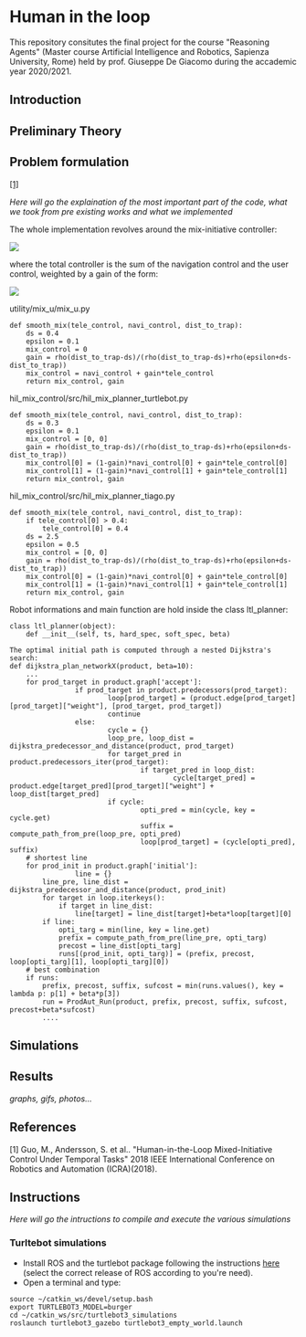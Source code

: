 # Human in the loop
This repository consitutes the final project for the course "Reasoning Agents" (Master course Artificial Intelligence and Robotics, Sapienza University, Rome) held by prof. Giuseppe De Giacomo during the accademic year 2020/2021. 
## Introduction

## Preliminary Theory
## Problem formulation
[[1]](#1)

*Here will go the explaination of the most important part of the code, what we took from pre existing works and what we implemented*

The whole implementation revolves around the mix-initiative controller:

<img src="https://render.githubusercontent.com/render/math?math=u\triangleq u_r(x,\pi_s, \pi_g)%2B\kappa(x,\Pi)u_h(t)">

where the total controller is the sum of the navigation control and the user control, weighted by a gain of the form:

<img src="https://render.githubusercontent.com/render/math?math=\kappa(x,\Pi)\triangleq \frac{\rho(d_t-d_s)}{\rho(d_t-d_s) %2B \rho(\epsilon+d_s-d_t)}">

utility/mix_u/mix_u.py

```
def smooth_mix(tele_control, navi_control, dist_to_trap):
    ds = 0.4
    epsilon = 0.1
    mix_control = 0
    gain = rho(dist_to_trap-ds)/(rho(dist_to_trap-ds)+rho(epsilon+ds-dist_to_trap))
    mix_control = navi_control + gain*tele_control
    return mix_control, gain
```
hil_mix_control/src/hil_mix_planner_turtlebot.py

```
def smooth_mix(tele_control, navi_control, dist_to_trap):
    ds = 0.3
    epsilon = 0.1
    mix_control = [0, 0]
    gain = rho(dist_to_trap-ds)/(rho(dist_to_trap-ds)+rho(epsilon+ds-dist_to_trap))
    mix_control[0] = (1-gain)*navi_control[0] + gain*tele_control[0]
    mix_control[1] = (1-gain)*navi_control[1] + gain*tele_control[1]
    return mix_control, gain
```
hil_mix_control/src/hil_mix_planner_tiago.py

```
def smooth_mix(tele_control, navi_control, dist_to_trap):
    if tele_control[0] > 0.4:
        tele_control[0] = 0.4
    ds = 2.5
    epsilon = 0.5
    mix_control = [0, 0]
    gain = rho(dist_to_trap-ds)/(rho(dist_to_trap-ds)+rho(epsilon+ds-dist_to_trap))
    mix_control[0] = (1-gain)*navi_control[0] + gain*tele_control[0]
    mix_control[1] = (1-gain)*navi_control[1] + gain*tele_control[1]
    return mix_control, gain
```
Robot informations and main function are hold inside the class ltl_planner:

```
class ltl_planner(object):
	def __init__(self, ts, hard_spec, soft_spec, beta)

```
```
The optimal initial path is computed through a nested Dijkstra's search:
def dijkstra_plan_networkX(product, beta=10):
	...
	for prod_target in product.graph['accept']:
                if prod_target in product.predecessors(prod_target):
                        loop[prod_target] = (product.edge[prod_target][prod_target]["weight"], [prod_target, prod_target])
                        continue
                else:
                        cycle = {}
                        loop_pre, loop_dist = dijkstra_predecessor_and_distance(product, prod_target)
                        for target_pred in product.predecessors_iter(prod_target):
                                if target_pred in loop_dist:
                                        cycle[target_pred] = product.edge[target_pred][prod_target]["weight"] + loop_dist[target_pred]
                        if cycle:
                                opti_pred = min(cycle, key = cycle.get)
                                suffix = compute_path_from_pre(loop_pre, opti_pred)
                                loop[prod_target] = (cycle[opti_pred], suffix)
	# shortest line
	for prod_init in product.graph['initial']:
                line = {}
		line_pre, line_dist = dijkstra_predecessor_and_distance(product, prod_init)
		for target in loop.iterkeys():
			if target in line_dist:
				line[target] = line_dist[target]+beta*loop[target][0]
		if line:
			opti_targ = min(line, key = line.get)
			prefix = compute_path_from_pre(line_pre, opti_targ)
			precost = line_dist[opti_targ]
			runs[(prod_init, opti_targ)] = (prefix, precost, loop[opti_targ][1], loop[opti_targ][0])
	# best combination
	if runs:
		prefix, precost, suffix, sufcost = min(runs.values(), key = lambda p: p[1] + beta*p[3])
		run = ProdAut_Run(product, prefix, precost, suffix, sufcost, precost+beta*sufcost)
		....
```

## Simulations

## Results
*graphs, gifs, photos...*
## References
<a id="1">[1]</a> 
Guo, M., Andersson, S. et al..
"Human-in-the-Loop Mixed-Initiative Control Under Temporal Tasks"
2018 IEEE International Conference on Robotics and Automation (ICRA)(2018).
## Instructions
*Here will go the intructions to compile and execute the various simulations*
### Turltebot simulations
* Install ROS and the turtlebot package following the instructions [here](https://emanual.robotis.com/docs/en/platform/turtlebot3/quick-start/) (select the correct release of ROS according to you're need).
* Open a terminal and type:
```
source ~/catkin_ws/devel/setup.bash
export TURTLEBOT3_MODEL=burger
cd ~/catkin_ws/src/turtlebot3_simulations
roslaunch turtlebot3_gazebo turtlebot3_empty_world.launch
```
